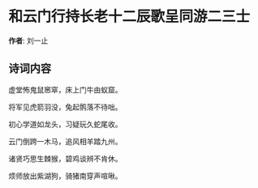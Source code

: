 # 和云门行持长老十二辰歌呈同游二三士

**作者**: 刘一止

## 诗词内容

虚堂怖鬼鼠窸窣，床上门牛由蚁窟。

将军见虎箭羽没，兔起鹘落不待咄。

初心学道如龙头，习疑玩久蛇尾收。

云门倒跨一木马，追风相羊踏九州。

诸贤巧思生棘猴，碧鸡谈辨不肯休。

烦师放出紫湖狗，骑猪南穿声喧啾。

